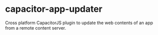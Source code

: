 # capacitor-app-updater
Cross platform CapacitorJS plugin to update the web contents of an app from a remote content server.

